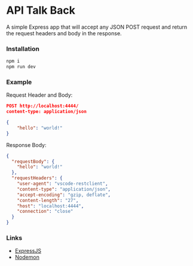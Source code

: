 # API Talk Back
A simple Express app that will accept any JSON POST request and return the request headers and body in the response.

### Installation
```sh
npm i
npm run dev
```

### Example
Request Header and Body:
```json
POST http://localhost:4444/
content-type: application/json

{
    "hello": "world!"
}
```

Response Body:
```json
{
  "requestBody": {
    "hello": "world!"
  },
  "requestHeaders": {
    "user-agent": "vscode-restclient",
    "content-type": "application/json",
    "accept-encoding": "gzip, deflate",
    "content-length": "27",
    "host": "localhost:4444",
    "connection": "close"
  }
}
```

### Links
- [ExpressJS](https://expressjs.com)
- [Nodemon](https://nodemon.io)
